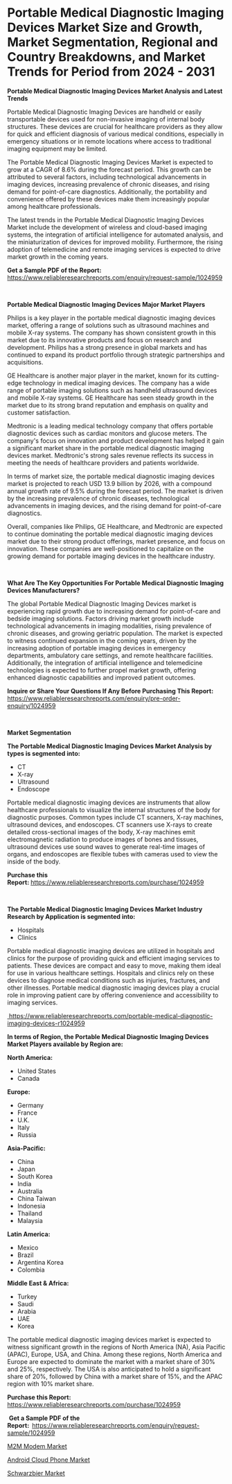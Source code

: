<p><h1>Portable Medical Diagnostic Imaging Devices Market Size and Growth, Market Segmentation, Regional and Country Breakdowns, and Market Trends for Period from 2024 -  2031</h1></p><p><strong>Portable Medical Diagnostic Imaging Devices Market Analysis and Latest Trends</strong></p>
<p><p>Portable Medical Diagnostic Imaging Devices are handheld or easily transportable devices used for non-invasive imaging of internal body structures. These devices are crucial for healthcare providers as they allow for quick and efficient diagnosis of various medical conditions, especially in emergency situations or in remote locations where access to traditional imaging equipment may be limited.</p><p>The Portable Medical Diagnostic Imaging Devices Market is expected to grow at a CAGR of 8.6% during the forecast period. This growth can be attributed to several factors, including technological advancements in imaging devices, increasing prevalence of chronic diseases, and rising demand for point-of-care diagnostics. Additionally, the portability and convenience offered by these devices make them increasingly popular among healthcare professionals.</p><p>The latest trends in the Portable Medical Diagnostic Imaging Devices Market include the development of wireless and cloud-based imaging systems, the integration of artificial intelligence for automated analysis, and the miniaturization of devices for improved mobility. Furthermore, the rising adoption of telemedicine and remote imaging services is expected to drive market growth in the coming years.</p></p>
<p><strong>Get a Sample PDF of the Report:&nbsp;</strong> <a href="https://www.reliableresearchreports.com/enquiry/request-sample/1024959">https://www.reliableresearchreports.com/enquiry/request-sample/1024959</a></p>
<p>&nbsp;</p>
<p><strong>Portable Medical Diagnostic Imaging Devices Major Market Players</strong></p>
<p><p>Philips is a key player in the portable medical diagnostic imaging devices market, offering a range of solutions such as ultrasound machines and mobile X-ray systems. The company has shown consistent growth in this market due to its innovative products and focus on research and development. Philips has a strong presence in global markets and has continued to expand its product portfolio through strategic partnerships and acquisitions.</p><p>GE Healthcare is another major player in the market, known for its cutting-edge technology in medical imaging devices. The company has a wide range of portable imaging solutions such as handheld ultrasound devices and mobile X-ray systems. GE Healthcare has seen steady growth in the market due to its strong brand reputation and emphasis on quality and customer satisfaction.</p><p>Medtronic is a leading medical technology company that offers portable diagnostic devices such as cardiac monitors and glucose meters. The company's focus on innovation and product development has helped it gain a significant market share in the portable medical diagnostic imaging devices market. Medtronic's strong sales revenue reflects its success in meeting the needs of healthcare providers and patients worldwide.</p><p>In terms of market size, the portable medical diagnostic imaging devices market is projected to reach USD 13.9 billion by 2026, with a compound annual growth rate of 9.5% during the forecast period. The market is driven by the increasing prevalence of chronic diseases, technological advancements in imaging devices, and the rising demand for point-of-care diagnostics.</p><p>Overall, companies like Philips, GE Healthcare, and Medtronic are expected to continue dominating the portable medical diagnostic imaging devices market due to their strong product offerings, market presence, and focus on innovation. These companies are well-positioned to capitalize on the growing demand for portable imaging devices in the healthcare industry.</p></p>
<p>&nbsp;</p>
<p><strong>What Are The Key Opportunities For Portable Medical Diagnostic Imaging Devices Manufacturers?</strong></p>
<p><p>The global Portable Medical Diagnostic Imaging Devices market is experiencing rapid growth due to increasing demand for point-of-care and bedside imaging solutions. Factors driving market growth include technological advancements in imaging modalities, rising prevalence of chronic diseases, and growing geriatric population. The market is expected to witness continued expansion in the coming years, driven by the increasing adoption of portable imaging devices in emergency departments, ambulatory care settings, and remote healthcare facilities. Additionally, the integration of artificial intelligence and telemedicine technologies is expected to further propel market growth, offering enhanced diagnostic capabilities and improved patient outcomes.</p></p>
<p><strong>Inquire or Share Your Questions If Any Before Purchasing This Report:</strong> <a href="https://www.reliableresearchreports.com/enquiry/pre-order-enquiry/1024959">https://www.reliableresearchreports.com/enquiry/pre-order-enquiry/1024959</a></p>
<p>&nbsp;</p>
<p><strong>Market Segmentation</strong></p>
<p><strong>The Portable Medical Diagnostic Imaging Devices Market Analysis by types is segmented into:</strong></p>
<p><ul><li>CT</li><li>X-ray</li><li>Ultrasound</li><li>Endoscope</li></ul></p>
<p><p>Portable medical diagnostic imaging devices are instruments that allow healthcare professionals to visualize the internal structures of the body for diagnostic purposes. Common types include CT scanners, X-ray machines, ultrasound devices, and endoscopes. CT scanners use X-rays to create detailed cross-sectional images of the body, X-ray machines emit electromagnetic radiation to produce images of bones and tissues, ultrasound devices use sound waves to generate real-time images of organs, and endoscopes are flexible tubes with cameras used to view the inside of the body.</p></p>
<p><strong>Purchase this Report:&nbsp;</strong><a href="https://www.reliableresearchreports.com/purchase/1024959">https://www.reliableresearchreports.com/purchase/1024959</a></p>
<p>&nbsp;</p>
<p><strong>The Portable Medical Diagnostic Imaging Devices Market Industry Research by Application is segmented into:</strong></p>
<p><ul><li>Hospitals</li><li>Clinics</li></ul></p>
<p><p>Portable medical diagnostic imaging devices are utilized in hospitals and clinics for the purpose of providing quick and efficient imaging services to patients. These devices are compact and easy to move, making them ideal for use in various healthcare settings. Hospitals and clinics rely on these devices to diagnose medical conditions such as injuries, fractures, and other illnesses. Portable medical diagnostic imaging devices play a crucial role in improving patient care by offering convenience and accessibility to imaging services.</p></p>
<p><a href="https://www.reliableresearchreports.com/portable-medical-diagnostic-imaging-devices-r1024959">&nbsp;https://www.reliableresearchreports.com/portable-medical-diagnostic-imaging-devices-r1024959</a></p>
<p><strong>In terms of Region, the Portable Medical Diagnostic Imaging Devices Market Players available by Region are:</strong></p>
<p>
    <p> <strong> North America: </strong>
        <ul>
            <li>United States</li>
            <li>Canada</li>
        </ul>
        </p> 
    <p> <strong> Europe: </strong>
        <ul>
            <li>Germany</li>
            <li>France</li>
            <li>U.K.</li>
            <li>Italy</li>
            <li>Russia</li>
        </ul>
        </p> 
    <p> <strong> Asia-Pacific: </strong>
        <ul>
            <li>China</li>
            <li>Japan</li>
            <li>South Korea</li>
            <li>India</li>
            <li>Australia</li>
            <li>China Taiwan</li>
            <li>Indonesia</li>
            <li>Thailand</li>
            <li>Malaysia</li>
        </ul>
        </p> 
    <p> <strong> Latin America: </strong>
        <ul>
            <li>Mexico</li>
            <li>Brazil</li>
            <li>Argentina Korea</li>
            <li>Colombia</li>
        </ul>
        </p> 
    <p> <strong> Middle East & Africa: </strong>
        <ul>
            <li>Turkey</li>
            <li>Saudi</li>
            <li>Arabia</li>
            <li>UAE</li>
            <li>Korea</li>
        </ul>
    </p>
    </p>
<p><p>The portable medical diagnostic imaging devices market is expected to witness significant growth in the regions of North America (NA), Asia Pacific (APAC), Europe, USA, and China. Among these regions, North America and Europe are expected to dominate the market with a market share of 30% and 25%, respectively. The USA is also anticipated to hold a significant share of 20%, followed by China with a market share of 15%, and the APAC region with 10% market share.</p></p>
<p><strong>Purchase this Report: </strong><a href="https://www.reliableresearchreports.com/purchase/1024959">https://www.reliableresearchreports.com/purchase/1024959</a></p>
<p>&nbsp;<strong>Get a Sample PDF of the Report:&nbsp;&nbsp;</strong><a href="https://www.reliableresearchreports.com/enquiry/request-sample/1024959">https://www.reliableresearchreports.com/enquiry/request-sample/1024959</a></p>
<p><strong></strong></p>
<p><p><a href="https://www.linkedin.com/pulse/decoding-m2m-modem-market-metrics-share-trends-growth-patterns-mptge">M2M Modem Market</a></p><p><a href="https://www.linkedin.com/pulse/android-cloud-phone-market-research-report-its-history-cx7re">Android Cloud Phone Market</a></p><p><a href="https://www.linkedin.com/pulse/schwarzbier-market-exploring-share-trends-future-growth-crowd-data-9ktuc">Schwarzbier Market</a></p></p>